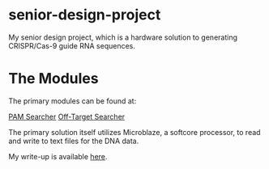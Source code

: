 # senior-design-project
My senior design project, which is a hardware solution to generating CRISPR/Cas-9 guide RNA sequences.

# The Modules

The primary modules can be found at:

  [PAM Searcher](ip_repo/PAMChunkSearch_1.0/src/PAMSearcher.v)
  [Off-Target Searcher](ip_repo/offTargetSearcher_1.0/src/offTargetSearcher.v)
  
The primary solution itself utilizes Microblaze, a softcore processor, to read and write to text files for the DNA data.

My write-up is available [here](Documents/seniorDesign2WriteUp.pdf).
